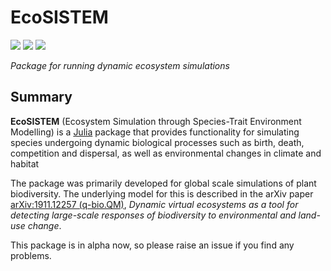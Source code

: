 # EcoSISTEM
[![][docs-dev-img]][docs-dev-url] [![][actions-img]][actions-url] [![][codecov-img]][codecov-url]

*Package for running dynamic ecosystem simulations*

## Summary

**EcoSISTEM** (Ecosystem Simulation through Species-Trait Environment Modelling) is a [Julia](http://www.julialang.org) package that
provides functionality for simulating species undergoing dynamic
biological processes such as birth, death, competition and dispersal, as well as environmental changes in climate and habitat

The package was primarily developed for global scale simulations of
plant biodiversity. The underlying model for this is described in the arXiv
paper [arXiv:1911.12257 (q-bio.QM)][paper-url],
*Dynamic virtual ecosystems as a tool for detecting large-scale
responses of biodiversity to environmental and land-use change*.

This package is in alpha now, so please raise an issue if you find any problems.

[paper-url]: https://arxiv.org/abs/1911.12257
[docs-dev-img]: https://img.shields.io/badge/docs-main-blue.svg
[docs-dev-url]: https://boydorr.github.io/EcoSISTEM.jl/main/
[actions-img]: https://github.com/boydorr/EcoSISTEM.jl/workflows/EcoSISTEM%20testing/badge.svg
[actions-url]: https://github.com/boydorr/EcoSISTEM.jl/actions
[codecov-img]: https://codecov.io/gh/boydorr/EcoSISTEM.jl/branch/biodiversity/graph/badge.svg
[codecov-url]: https://codecov.io/gh/boydorr/EcoSISTEM.jl?branch=biodiversity
